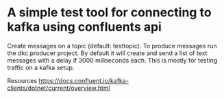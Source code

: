 # A simple test tool for connecting to kafka using confluents api

Create messages on a topic (default: testtopic). To produce messages run the dkc.producer project. By default it will create and send a list of text messages with a delay if 3000 miliseconds each. This is mostly for testing traffic on a kafka setup.

Resources
https://docs.confluent.io/kafka-clients/dotnet/current/overview.html